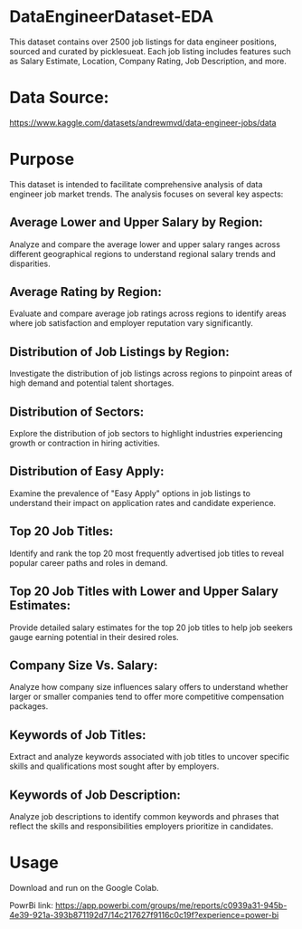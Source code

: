 # DataEngineerDataset-EDA

This dataset contains over 2500 job listings for data engineer positions, sourced and curated by picklesueat. Each job listing includes features such as Salary Estimate, Location, Company Rating, Job Description, and more.

# Data Source: 

https://www.kaggle.com/datasets/andrewmvd/data-engineer-jobs/data

# Purpose
This dataset is intended to facilitate comprehensive analysis of data engineer job market trends. The analysis focuses on several key aspects:

## Average Lower and Upper Salary by Region:

Analyze and compare the average lower and upper salary ranges across different geographical regions to understand regional salary trends and disparities.

## Average Rating by Region:

Evaluate and compare average job ratings across regions to identify areas where job satisfaction and employer reputation vary significantly.

## Distribution of Job Listings by Region:

Investigate the distribution of job listings across regions to pinpoint areas of high demand and potential talent shortages.

## Distribution of Sectors:

Explore the distribution of job sectors to highlight industries experiencing growth or contraction in hiring activities.

## Distribution of Easy Apply:

Examine the prevalence of "Easy Apply" options in job listings to understand their impact on application rates and candidate experience.

## Top 20 Job Titles:

Identify and rank the top 20 most frequently advertised job titles to reveal popular career paths and roles in demand.

## Top 20 Job Titles with Lower and Upper Salary Estimates:

Provide detailed salary estimates for the top 20 job titles to help job seekers gauge earning potential in their desired roles.

## Company Size Vs. Salary:

Analyze how company size influences salary offers to understand whether larger or smaller companies tend to offer more competitive compensation packages.

## Keywords of Job Titles:

Extract and analyze keywords associated with job titles to uncover specific skills and qualifications most sought after by employers.

## Keywords of Job Description:

Analyze job descriptions to identify common keywords and phrases that reflect the skills and responsibilities employers prioritize in candidates.

# Usage
Download and run on the Google Colab.

PowrBi link:
https://app.powerbi.com/groups/me/reports/c0939a31-945b-4e39-921a-393b871192d7/14c217627f9116c0c19f?experience=power-bi
